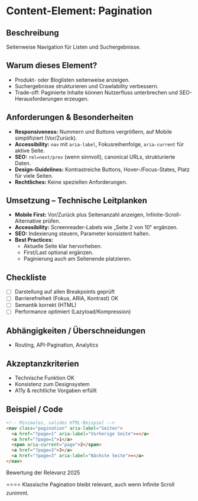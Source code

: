 # Content-Element: Pagination

## Beschreibung
Seitenweise Navigation für Listen und Suchergebnisse.

## Warum dieses Element?
- Produkt- oder Bloglisten seitenweise anzeigen.
- Suchergebnisse strukturieren und Crawlability verbessern.
- Trade-off: Paginierte Inhalte können Nutzerfluss unterbrechen und SEO-Herausforderungen erzeugen.

## Anforderungen & Besonderheiten
- **Responsiveness:** Nummern und Buttons vergrößern, auf Mobile simplifiziert (Vor/Zurück).
- **Accessibility:** `nav` mit `aria-label`, Fokusreihenfolge, `aria-current` für aktive Seite.
- **SEO:** `rel=next/prev` (wenn sinnvoll), canonical URLs, strukturierte Daten.
- **Design-Guidelines:** Kontrastreiche Buttons, Hover-/Focus-States, Platz für viele Seiten.
- **Rechtliches:** Keine speziellen Anforderungen.

## Umsetzung – Technische Leitplanken
- **Mobile First:** Vor/Zurück plus Seitenanzahl anzeigen, Infinite-Scroll-Alternative prüfen.
- **Accessibility:** Screenreader-Labels wie „Seite 2 von 10“ ergänzen.
- **SEO:** Indexierung steuern, Parameter konsistent halten.
- **Best Practices:**
  - Aktuelle Seite klar hervorheben.
  - First/Last optional ergänzen.
  - Paginierung auch am Seitenende platzieren.

## Checkliste
- [ ] Darstellung auf allen Breakpoints geprüft
- [ ] Barrierefreiheit (Fokus, ARIA, Kontrast) OK
- [ ] Semantik korrekt (HTML)
- [ ] Performance optimiert (Lazyload/Kompression)

## Abhängigkeiten / Überschneidungen
- Routing, API-Pagination, Analytics

## Akzeptanzkriterien
- Technische Funktion OK
- Konsistenz zum Designsystem
- A11y & rechtliche Vorgaben erfüllt

## Beispiel / Code
```html
<!-- Minimales, valides HTML-Beispiel -->
<nav class="pagination" aria-label="Seiten">
  <a href="?page=1" aria-label="Vorherige Seite">«</a>
  <a href="?page=1">1</a>
  <span aria-current="page">2</span>
  <a href="?page=3">3</a>
  <a href="?page=3" aria-label="Nächste Seite">»</a>
</nav>
```

Bewertung der Relevanz 2025

⭐⭐⭐⭐ Klassische Pagination bleibt relevant, auch wenn Infinite Scroll zunimmt.
